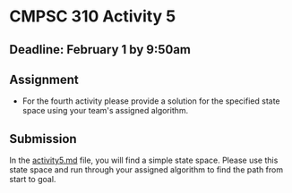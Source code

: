 # CMPSC 310 Activity 5

## Deadline: February 1 by 9:50am


## Assignment

-  For the fourth activity please provide a solution for the specified state space using your team's assigned algorithm.

## Submission

In the [activity5.md](activity5.md) file, you will find a simple state space. Please use this state space and run through your assigned algorithm to find the path from start to goal.
